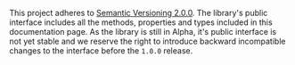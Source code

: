 This project adheres to [Semantic Versioning 2.0.0](http://semver.org/). The library's public interface includes all the methods, properties and types included in this documentation page. As the library is still in Alpha, it's public interface is not yet stable and we reserve the right to introduce backward incompatible changes to the interface before the `1.0.0` release.
